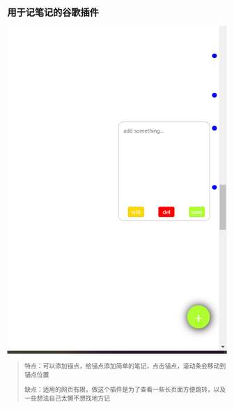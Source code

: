 ## 用于记笔记的谷歌插件

![1670671340962](.\images\1670671340962.jpg)

>  特点：可以添加锚点，给锚点添加简单的笔记，点击锚点，滚动条会移动到锚点位置
>
> 缺点：适用的网页有限，做这个插件是为了查看一些长页面方便跳转，以及一些想法自己太懒不想找地方记